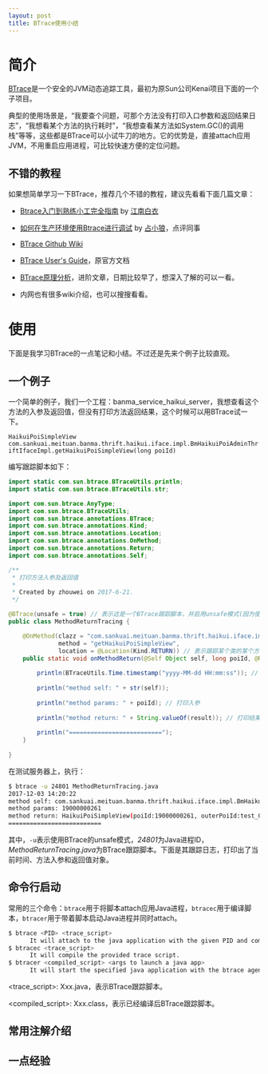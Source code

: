 ```yaml
---
layout: post
title: BTrace使用小结
---
```


# 简介

[BTrace](https://github.com/btraceio/btrace)是一个安全的JVM动态追踪工具，最初为原Sun公司Kenai项目下面的一个子项目。

典型的使用场景是，“我要查个问题，可那个方法没有打印入口参数和返回结果日志”，“我想看某个方法的执行耗时”，“我想查看某方法如System.GC()的调用栈”等等，这些都是BTrace可以小试牛刀的地方。它的优势是，直接attach应用JVM，不用重启应用进程，可比较快速方便的定位问题。

## 不错的教程
如果想简单学习一下BTrace，推荐几个不错的教程，建议先看看下面几篇文章：

* [Btrace入门到熟练小工完全指南](http://calvin1978.blogcn.com/articles/btrace1.html) by [江南白衣](http://calvin1978.blogcn.com/)

* [如何在生产环境使用Btrace进行调试](http://www.jianshu.com/p/dbb3a8b5c92f) by [占小狼](http://www.jianshu.com/u/90ab66c248e6)，点评同事

* [BTrace Github Wiki](https://github.com/btraceio/btrace/wiki)

* [BTrace User's Guide](http://zcfy.cc/original/btrace-wiki-userguide-mdash-project-kenai-952.html?t=unclaimed)，原官方文档

* [BTrace原理分析](http://www.iteye.com/topic/1005918)，进阶文章，日期比较早了，想深入了解的可以一看。

* 内网也有很多wiki介绍，也可以搜搜看看。

# 使用
下面是我学习BTrace的一点笔记和小结。不过还是先来个例子比较直观。

## 一个例子
一个简单的例子，我们一个工程：banma\_service\_haikui\_server，我想查看这个方法的入参及返回值，但没有打印方法返回结果，这个时候可以用BTrace试一下。

`HaikuiPoiSimpleView com.sankuai.meituan.banma.thrift.haikui.iface.impl.BmHaikuiPoiAdminThriftIfaceImpl.getHaikuiPoiSimpleView(long poiId)`

编写跟踪脚本如下：

```java
import static com.sun.btrace.BTraceUtils.println;
import static com.sun.btrace.BTraceUtils.str;

import com.sun.btrace.AnyType;
import com.sun.btrace.BTraceUtils;
import com.sun.btrace.annotations.BTrace;
import com.sun.btrace.annotations.Kind;
import com.sun.btrace.annotations.Location;
import com.sun.btrace.annotations.OnMethod;
import com.sun.btrace.annotations.Return;
import com.sun.btrace.annotations.Self;

/**
 * 打印方法入参及返回值
 * 
 * Created by zhouwei on 2017-6-21.
 */

@BTrace(unsafe = true) // 表示这是一个BTrace跟踪脚本，并启用unsafe模式(因为使用了BTraceUtils以外的方法，即String.valueOf(obj))
public class MethodReturnTracing {

    @OnMethod(clazz = "com.sankuai.meituan.banma.thrift.haikui.iface.impl.BmHaikuiPoiAdminThriftIfaceImpl",
              method = "getHaikuiPoiSimpleView", 
              location = @Location(Kind.RETURN)) // 表示跟踪某个类的某个方法，位置为方法返回处
    public static void onMethodReturn(@Self Object self, long poiId, @Return AnyType result) { // @Return注解将上面方法的返回值绑定到该方法的参数上
        
        println(BTraceUtils.Time.timestamp("yyyy-MM-dd HH:mm:ss")); // 打印时间
        
        println("method self: " + str(self));
        
        println("method params: " + poiId); // 打印入参
        
        println("method return: " + String.valueOf(result)); // 打印结果对象，因String.valueOf(obj)为外部方法，故需使用unsafe模式
        
        println("==========================");
    }
    
}

```

在测试服务器上，执行：

```bash
$ btrace -u 24801 MethodReturnTracing.java
2017-12-03 14:20:22
method self: com.sankuai.meituan.banma.thrift.haikui.iface.impl.BmHaikuiPoiAdminThriftIfaceImpl@6ae7d3b4
method params: 19000000261
method return: HaikuiPoiSimpleView(poiId:19000000261, outerPoiId:test_0003, subBrandId:0, poiName:测试门店, contactName:测试联系人, contactPhone:13897542233, contactEmail:email, cityId:110100, address:测试地址, addressDetail:, poiLat:39976752, poiLng:116446612, bdUserId:1001068, categoryCode:210, checked:PASS, status:IN_COOPERATION, open:IN_BUSINESS, step:DELIVERY, stepCode:30, ctime:1511871027, utime:1511871027, valid:1, appkeyId:0)
==========================
```

其中，`-u`表示使用BTrace的unsafe模式，*24801*为Java进程ID，*MethodReturnTracing.java*为BTrace跟踪脚本。下面是其跟踪日志，打印出了当前时间、方法入参和返回值对象。

    

## 命令行启动
常用的三个命令：`btrace`用于将脚本attach应用Java进程，`btracec`用于编译脚本，`btracer`用于带着脚本启动Java进程并同时attach。

```bash
$ btrace <PID> <trace_script> 
      It will attach to the java application with the given PID and compile and submit the trace script.
$ btracec <trace_script> 
      It will compile the provided trace script.
$ btracer <compiled_script> <args to launch a java app> 
      It will start the specified java application with the btrace agent running and the script previously compiled by btracec loaded.
```

\<trace_script>: Xxx.java，表示BTrace跟踪脚本。

\<compiled_script>: Xxx.class，表示已经编译后BTrace跟踪脚本。


## 常用注解介绍

## 一点经验
